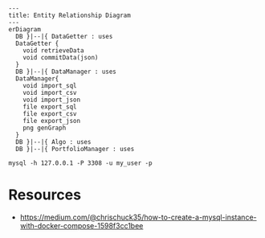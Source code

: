 ```mermaid
---
title: Entity Relationship Diagram
---
erDiagram
  DB }|--|{ DataGetter : uses
  DataGetter {
    void retrieveData
    void commitData(json)
  }
  DB }|--|{ DataManager : uses
  DataManager{
    void import_sql
    void import_csv
    void import_json
    file export_sql
    file export_csv
    file export_json
    png genGraph
  }
  DB }|--|{ Algo : uses
  DB }|--|{ PortfolioManager : uses
```

```
mysql -h 127.0.0.1 -P 3308 -u my_user -p
```

# Resources
- https://medium.com/@chrischuck35/how-to-create-a-mysql-instance-with-docker-compose-1598f3cc1bee